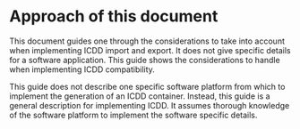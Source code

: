 # Approach of this document 

This document guides one through the considerations to take into account when implementing ICDD import and export. It does not give specific details for a software application. This guide shows the considerations to handle when implementing ICDD compatibility. 

This guide does not describe one specific software platform from which to implement the generation of an ICDD container. Instead, this guide is a general description for implementing ICDD. It assumes thorough knowledge of the software platform to implement the software specific details. 